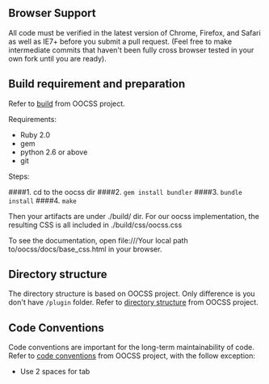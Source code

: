 Browser Support
---------------

All code must be verified in the latest version of Chrome, Firefox, and Safari as well as IE7+ before you submit a pull request. (Feel free to make intermediate commits that haven't been fully cross browser tested in your own fork until you are ready).

Build requirement and preparation
---------------------------------

Refer to [build](https://github.com/stubbornella/oocss/tree/oocss-sass#build) from OOCSS project.

Requirements:

* Ruby 2.0
* gem
* python 2.6 or above
* git

Steps:

####1. cd to the oocss dir
####2. `gem install bundler`
####3. `bundle install`
####4. `make`

Then your artifacts are under ./build/ dir.
For our oocss implementation, the resulting CSS is all included in ./build/css/oocss.css

To see the documentation, open file:///Your local path to/oocss/docs/base_css.html in your browser.

Directory structure
-------------------

The directory structure is based on OOCSS project. Only difference is you don't have `/plugin` folder.
Refer to [directory structure](https://github.com/stubbornella/oocss/tree/oocss-sass#directory-structure) from OOCSS project.

Code Conventions
----------------

Code conventions are important for the long-term maintainability of code.
Refer to [code conventions](https://github.com/stubbornella/oocss-code-standards) from OOCSS project, with the follow exception:
* Use 2 spaces for tab
